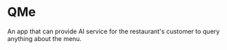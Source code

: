 # QMe
An app that can provide AI service for the restaurant's customer to query anything about the menu.
